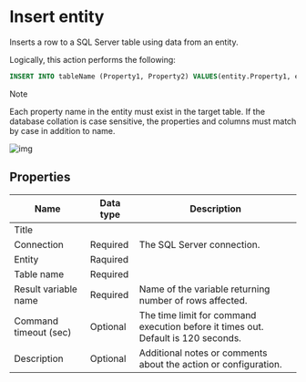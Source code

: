 # Insert entity

Inserts a row to a SQL Server table using data from an entity.  

Logically, this action performs the following:

```sql
INSERT INTO tableName (Property1, Property2) VALUES(entity.Property1, enity.Property2)
```

> [!NOTE]
> Each property name in the entity must exist in the target table. If the database collation is case sensitive, the properties and columns must match by case in addition to name.


![img](https://profitbasedocs.blob.core.windows.net/flowimages/insert-entity.png)

## Properties

| Name         | Data type       | Description                                       |
|--------------|-----------------|---------------------------------------------------|
| Title           |           |                        |
| Connection         | Required   | The SQL Server connection. |
| Entity | Raquired  |   |
| Table name | Required  |   |
| Result variable name | Required  | Name of the variable returning number of rows affected.   |
| Command timeout (sec) | Optional | The time limit for command execution before it times out. Default is 120 seconds.|
| Description   | Optional | Additional notes or comments about the action or configuration. |

